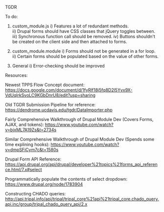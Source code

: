 TGDR 



To do:

1) custom_module.js 
    i) Features a lot of redundant methods.  
    ii) Drupal forms should have CSS classes that jQuery toggles between.
    iii) Synchronous function call should be removed.
    iv) Buttons shouldn't be created on the client side and then attached to forms.

2) custom_module.module
    i) Forms should not be generated in a for loop.
    ii) Certain forms should be populated based on the value of other forms.

3) General
    i) Error-checking should be improved

Resources:

Newest TPPS Flow Concept document: https://docs.google.com/document/d/1fyRlf18j5fq8D2l5Yvx9X-VdUqlrkSvoLC9KGbDnrU8/edit?usp=sharing

Old TGDR Submission Pipeline for reference: https://dendrome.ucdavis.edu/tgdr/DataImporter.php

Fairly Comprehensive Walkthrough of Drupal Module Dev (Covers Forms, AJAX, and tokens):
https://www.youtube.com/watch?v=bjxML7A19Zs&t=2734s

Similar Comprehensive Walkthrough of Drupal Module Dev (Spends some time explining hooks):
https://www.youtube.com/watch?v=dmpSFiCym7c&t=1580s

Drupal Form API Reference:
https://api.drupal.org/api/drupal/developer%21topics%21forms_api_reference.html/7.x#select

Programmatically populate the contents of select dropdown:
https://www.drupal.org/node/1783904

Constructing CHADO queries:
http://api.tripal.info/api/tripal/tripal_core%21api%21tripal_core.chado_query.api.inc/group/tripal_chado_query_api/2.x
